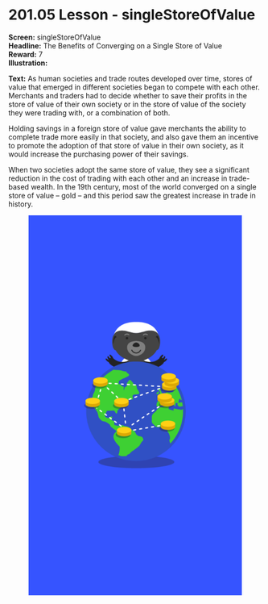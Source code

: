 # 201.05 Lesson - singleStoreOfValue

**Screen:** singleStoreOfValue\
**Headline:** The Benefits of Converging on a Single Store of Value\
**Reward:** 7\
**Illustration:**

**Text:** As human societies and trade routes developed over time, stores of value that emerged in different societies began to compete with each other. Merchants and traders had to decide whether to save their profits in the store of value of their own society or in the store of value of the society they were trading with, or a combination of both.

Holding savings in a foreign store of value gave merchants the ability to complete trade more easily in that society, and also gave them an incentive to promote the adoption of that store of value in their own society, as it would increase the purchasing power of their savings.

When two societies adopt the same store of value, they see a significant reduction in the cost of trading with each other and an increase in trade-based wealth. In the 19th century, most of the world converged on a single store of value – gold – and this period saw the greatest increase in trade in history.

<figure><img src="../.gitbook/assets/201-05.png" alt=""><figcaption></figcaption></figure>
